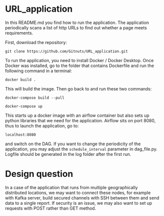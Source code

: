 # URL_application

In this README.md you find how to run the application. The application periodically scans a list of http URLs to find out whether a page meets requirements. 

First, download the repository:

```git clone https://github.com/Gitnuts/URL_application.git```

To run the application, you need to install Docker / Docker Desktop. Once Docker was installed, go to the folder that contains Dockerfile and run the following command in a terminal:

``` docker build . ```

This will build the image. Then go back to and run these two commands:

``` docker-compose build --pull ```

``` docker-compose up ```

This starts up a docker image with an airflow container but also sets up python libraries that we need for the application. Airflow sits on port 8080, thus to launch the application, go to:

``` localhost:8080 ```

and switch on the DAG. If you want to change the periodicity of the application, you may adjust the ```schedule_interval``` parameter in dag_file.py. Logfile should be generated in the log folder after the first run.

# Design question

In a case of the application that runs from multiple geographically distributed locations, we may want to connect these nodes, for example with Kafka server, build secured channels with SSH between them and send data to a single report. If security is an issue, we may also want to set up requests with POST rather than GET method.
